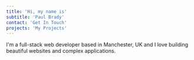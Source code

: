```yaml
---
title: 'Hi, my name is'
subtitle: 'Paul Brady'
contact: 'Get In Touch'
projects: 'My Projects'
---
```


I'm a full-stack web developer based in Manchester, UK and I love building beautiful websites and complex applications.
